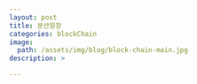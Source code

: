 ```yaml
---
layout: post
title: 분산원장
categories: blockChain
image: 
  path: /assets/img/blog/block-chain-main.jpg
description: >

---
```

